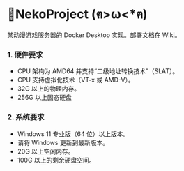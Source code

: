 # 🐾NekoProject (ฅ>ω<*ฅ)
某动漫游戏服务器的 Docker Desktop 实现。部署文档在 Wiki。

### 1. 硬件要求

- CPU 架构为 AMD64 并支持“二级地址转换技术”（SLAT）。
- CPU 支持虚拟化技术（VT-x 或 AMD-V）。
- 32G 以上的物理内存。
- 256G 以上固态硬盘

### 2. 系统要求

- Windows 11 专业版（64 位）以上版本。
- 请将 Windows 更新到最新版本。
- 20G 以上空闲内存。
- 100G 以上的剩余硬盘空间。

